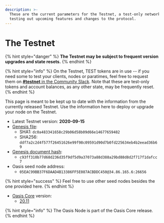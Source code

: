 ```yaml
---
description: >-
  These are the current parameters for the Testnet, a test-only network for
  testing out upcoming features and changes to the protocol.
---
```


# The Testnet

{% hint style="danger" %}
**The Testnet may be subject to frequent version upgrades and state resets.**
{% endhint %}

{% hint style="info" %}
On the Testnet, TEST tokens are in use -- if you need some to test your clients, nodes or paratimes, feel free to request them on [**\#testnet** in the Community Slack](../oasis-network/connect-with-us.md). Note that these are test-only tokens and account balances, as any other state, may be frequently reset.
{% endhint %}

This page is meant to be kept up to date with the information from the currently released Testnet. Use the information here to deploy or upgrade your node on the Testnet.

* Latest Testnet version: **2020-09-15**
* [Genesis file](https://github.com/oasisprotocol/public-testnet-artifacts/releases/download/2020-09-15/genesis.json):
  * SHA1: `dc0a483341658c29b06d58b09d66e14677659482`
  * SHA256: `ddf7a2c2d4f577f26451626e99f98c09591d90d7b0fd225634eb4b2eead36b69`
* [Genesis document hash](../pre-mainnet/genesis-file.md#genesis-file-vs-genesis-document):
  * `c93ff310b77d68d236d35f9df5d9a37073a88d388a29bd88d8d2f717f1dafcc7`
* Oasis seed node address:
  * `05EAC99BB37F6DAAD4B13386FF5E087ACBDDC450@34.86.165.6:26656`

{% hint style="success" %}
Feel free to use other seed nodes besides the one provided here.
{% endhint %}

* [Oasis Core](https://github.com/oasisprotocol/oasis-core) version:
  * [20.11](https://github.com/oasisprotocol/oasis-core/releases/tag/v20.11)

{% hint style="info" %}
The Oasis Node is part of the Oasis Core release.
{% endhint %}

